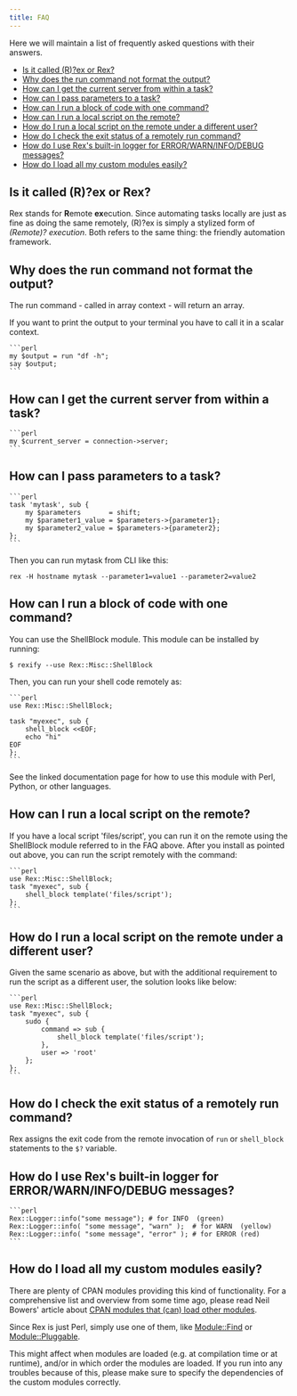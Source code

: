```yaml
---
title: FAQ
---
```


Here we will maintain a list of frequently asked questions with their answers.

* [Is it called (R)?ex or Rex?](#isitcalledrexorrex)
* [Why does the run command not format the output?](#whydoestheruncommandnotformattheoutput)
* [How can I get the current server from within a task?](#howcanigetthecurrentserverfromwithinatask)
* [How can I pass parameters to a task?](#howcanipassparameterstoatask)
* [How can I run a block of code with one command?](#howcanirunablockofcodewithonecommand)
* [How can I run a local script on the remote?](#howcanirunalocalscriptontheremote)
* [How do I run a local script on the remote under a different user?](#howdoirunalocalscriptontheremoteunderadifferentuser)
* [How do I check the exit status of a remotely run command?](#howdoichecktheexitstatusofaremotelyruncommand)
* [How do I use Rex's built-in logger for ERROR/WARN/INFO/DEBUG messages?](#howdoiuserexsbuilt-inloggerforerrorwarninfodebugmessages)
* [How do I load all my custom modules easily?](#howdoiloadallmycustommoduleseasily)

## Is it called (R)?ex or Rex?

Rex stands for **R**emote **ex**ecution. Since automating tasks locally are just as fine as doing the same remotely, (R)?ex is simply a stylized form of _(Remote)? execution_. Both refers to the same thing: the friendly automation framework.

## Why does the run command not format the output?

The run command - called in array context - will return an array.

If you want to print the output to your terminal you have to call it in a scalar context.

    ```perl
    my $output = run "df -h";
    say $output;
    ```

## How can I get the current server from within a task?

    ```perl
    my $current_server = connection->server;
    ```

## How can I pass parameters to a task?

    ```perl
    task 'mytask', sub {
        my $parameters       = shift;
        my $parameter1_value = $parameters->{parameter1};
        my $parameter2_value = $parameters->{parameter2};
    };
    ```

Then you can run mytask from CLI like this:

    rex -H hostname mytask --parameter1=value1 --parameter2=value2

## How can I run a block of code with one command?

You can use the ShellBlock module. This module can be installed by running:

    $ rexify --use Rex::Misc::ShellBlock

Then, you can run your shell code remotely as:

    ```perl
    use Rex::Misc::ShellBlock;
    
    task "myexec", sub {
        shell_block <<EOF;
        echo "hi"
    EOF
    };
    ```

See the linked documentation page for how to use this module with Perl, Python, or other languages.

## How can I run a local script on the remote?

If you have a local script 'files/script', you can run it on the remote using the ShellBlock module referred to in the FAQ above. After you install as pointed out above, you can run the script remotely with the command:

    ```perl
    use Rex::Misc::ShellBlock;
    task "myexec", sub {
        shell_block template('files/script');
    };
    ```

## How do I run a local script on the remote under a different user?

Given the same scenario as above, but with the additional requirement to run the script as a different user, the solution looks like below:

    ```perl
    use Rex::Misc::ShellBlock;
    task "myexec", sub {
        sudo {
            command => sub {
                shell_block template('files/script');
            },
            user => 'root'
        };
    };
    ```

## How do I check the exit status of a remotely run command?

Rex assigns the exit code from the remote invocation of `run` or `shell_block` statements to the `$?` variable.

## How do I use Rex's built-in logger for ERROR/WARN/INFO/DEBUG messages?

    ```perl
    Rex::Logger::info("some message"); # for INFO  (green)
    Rex::Logger::info( "some message", "warn" );  # for WARN  (yellow)
    Rex::Logger::info( "some message", "error" ); # for ERROR (red)
    ```

## How do I load all my custom modules easily?

There are plenty of CPAN modules providing this kind of functionality. For a comprehensive list and overview from some time ago, please read Neil Bowers' article about [CPAN modules that (can) load other modules](http://neilb.org/reviews/module-loading.html).

Since Rex is just Perl, simply use one of them, like [Module::Find](https://metacpan.org/pod/Module::Find) or [Module::Pluggable](https://metacpan.org/pod/Module::Pluggable).

This might affect when modules are loaded (e.g. at compilation time or at runtime), and/or in which order the modules are loaded. If you run into any troubles because of this, please make sure to specify the dependencies of the custom modules correctly.
